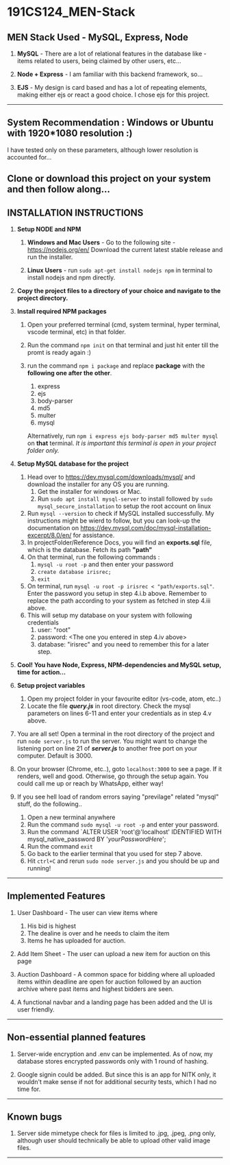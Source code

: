 # 191CS124_MEN-Stack
## MEN Stack Used - MySQL, Express, Node

1. __MySQL__ - There are a lot of relational features in the database like - items related to users, being claimed by other users, etc...

1. __Node + Express__ - I am familiar with this backend framework, so...

1. __EJS__ - My design is card based and has a lot of repeating elements, making either ejs or react a good choice. I chose ejs for this project.

--------------------------------------

## System Recommendation : Windows or Ubuntu with 1920*1080 resolution :)
I have tested only on these parameters, although lower resolution is accounted for...

## Clone or download this project on your system and then follow along...

## INSTALLATION INSTRUCTIONS

1. __Setup NODE and NPM__

   1. __Windows and Mac Users__ - Go to the following site - https://nodejs.org/en/ 
      Download the current latest stable release and run the installer.

   1. __Linux Users__ - run `sudo apt-get install nodejs npm` in terminal to install nodejs and npm directly.

1. __Copy the project files to a directory of your choice and navigate to the project directory.__

1. __Install required NPM packages__
   
   1. Open your preferred terminal (cmd, system terminal, hyper terminal, vscode terminal, etc) in that folder.
   
   1. Run the command `npm init` on that terminal and just hit enter till the promt is ready again :)
   
   1. run the command `npm i package` and replace __package__ with the __following one after the other__.
      1. express
      1. ejs
      1. body-parser
      1. md5
      1. multer
      1. mysql
      
      Alternatively, run `npm i express ejs body-parser md5 multer mysql` on __that__ terminal.
      _It is important this terminal is open in your project folder only._

1. __Setup MySQL database for the project__
   1. Head over to https://dev.mysql.com/downloads/mysql/ and download the installer for any OS you are running.
      1. Get the installer for windows or Mac.
      1. Run `sudo apt install mysql-server` to install followed by `sudo mysql_secure_installation` to setup the root account on linux
   1. Run `mysql --version` to check if MySQL installed successfully. My instructions might be wierd to follow, but you can look-up the documentation on https://dev.mysql.com/doc/mysql-installation-excerpt/8.0/en/ for assistance.
   1. In projectFolder/Reference Docs, you will find an __exports.sql__ file, which is the database. Fetch its path __"path"__
   1. On that terminal, run the following commands :
      1. `mysql -u root -p` and then enter your password
      1. `create database irisrec;`
      1. `exit`
   1. On terminal, run `mysql -u root -p irisrec < "path/exports.sql"`. Enter the password you setup in step 4.i.b above. Remember to replace the path according to your system as fetched in step 4.iii above.
   1. This will setup my database on your system with following credentials
      1. user: "root"
      1. password: <The one you entered in step 4.iv above>
      1. database: "irisrec"
      and you need to remember this for a later step.
      
1. __Cool! You have Node, Express, NPM-dependencies and MySQL setup, time for action...__

1. __Setup project variables__
   1. Open my project folder in your favourite editor (vs-code, atom, etc..)
   1. Locate the file ___query.js___ in root directory. Check the mysql parameters on lines 6-11 and enter your credentials as in step 4.v above.

1. You are all set! Open a terminal in the root directory of the project and run `node server.js` to run the server. You might want to change the listening port on line 21 of ___server.js___ to another free port on your computer. Default is 3000.

1. On your browser (Chrome, etc..), goto `localhost:3000` to see a page. If it renders, well and good. Otherwise, go through the setup again. You could call me up or reach by WhatsApp, either way!

1. If you see hell load of random errors saying "previlage" related "mysql" stuff, do the following..
   1. Open a new terminal anywhere
   1. Run the command `sudo mysql -u root -p` and enter your password.
   1. Run the command `ALTER USER 'root'@'localhost' IDENTIFIED WITH mysql_native_password BY '_yourPasswordHere_';
   1. Run the command `exit`
   1. Go back to the earlier terminal that you used for step 7 above.
   1. Hit `ctrl+C` and rerun `sudo node server.js` and you should be up and running!

-----------------------------------------

## Implemented Features

1. User Dashboard - The user can view items where
   1. His bid is highest
   1. The dealine is over and he needs to claim the item
   1. Items he has uploaded for auction.
   
1. Add Item Sheet - The user can upload a new item for auction on this page

1. Auction Dashboard - A common space for bidding where all uploaded items within deadline are open for auction followed by an auction archive where past items and highest bidders are seen.

1. A functional navbar and a landing page has been added and the UI is user friendly.

-----------------------------------------

## Non-essential planned features

1. Server-wide encryption and .env can be implemented. As of now, my database stores encrypted passwords only with 1 round of hashing.

1. Google signin could be added. But since this is an app for NITK only, it wouldn't make sense if not for additional security tests, which I had no time for.

-----------------------------------------

## Known bugs

1. Server side mimetype check for files is limited to .jpg, .jpeg, .png only, although user should technically be able to upload other valid image files.

----------------------------------------
